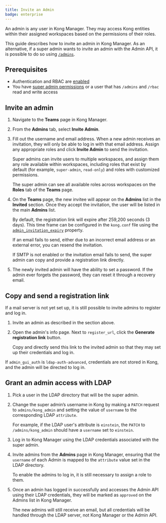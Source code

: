 ```yaml
---
title: Invite an Admin
badge: enterprise
---
```


An admin is any user in Kong Manager. They may access
Kong entities within their assigned workspaces based
on the permissions of their roles.

This guide describes how to invite an admin in Kong
Manager. As an alternative, if a super admin wants to
invite an admin with the Admin API, it is possible to
do so using
[`/admins`](/gateway/{{page.kong_version}}/admin-api/admins/reference/#invite-an-admin).

## Prerequisites

* Authentication and RBAC are [enabled](/gateway/{{page.kong_version}}/kong-manager/auth/rbac/enable/)
* You have [super admin permissions](/gateway/{{page.kong_version}}/kong-manager/auth/super-admin/)
or a user that has `/admins` and `/rbac` read and write access

## Invite an admin

1. Navigate to the **Teams** page in Kong Manager.

2. From the **Admins** tab, select **Invite Admin**.

3. Fill out the username and email address. When a new admin receives an
invitation, they will only be able to log in with that email address. Assign any appropriate roles and click **Invite Admin** to send the invitation.

     Super admins can invite users to multiple workspaces, and
    assign them any role available within workspaces, including roles that exist by default (for example, `super-admin`, `read-only`) and roles with customized permissions.

    The super admin can see all available roles across
    workspaces on the **Roles** tab of the **Teams** page.


4. On the **Teams** page, the new invitee will appear on the **Admins** list in the **Invited** section.
Once they accept the invitation, the user will be listed in the main **Admins** list.

    By default, the registration link will expire after 259,200
    seconds (3 days). This time frame can be configured in the `kong.conf`
    file using the [`admin_invitation_expiry`](/gateway/{{page.kong_version}}/reference/configuration/) property.

    If an email fails to send, either due to an incorrect email
    address or an external error, you can resend the invitation.

    If SMTP is not enabled or the invitation email fails to send,
    the super admin can copy and provide a registration link directly.

5. The newly invited admin will have the ability to set a password. If the admin ever forgets the password, they can reset it through a recovery email.

## Copy and send a registration link

If a mail server is not yet set up, it is still possible to invite admins to register and log in.

1. Invite an admin as described in the section above.

2. Open the admin's info page. Next to `register_url`, click the **Generate registration link** button.

    Copy and directly send this link to the invited admin so that they may set
    up their credentials and log in.

If `admin_gui_auth` is `ldap-auth-advanced`, credentials are not stored in Kong, and the admin will be directed to log in.

## Grant an admin access with LDAP

1. Pick a user in the LDAP directory that will be the super admin.

2. Change the super admin’s username in Kong by making a `PATCH` request to
`admins/kong_admin` and setting the value of `username` to the corresponding
LDAP `attribute`.

    For example, if the LDAP user's attribute is `einstein`,
    the `PATCH` to `/admins/kong_admin` should have a `username` set to `einstein`.

3. Log in to Kong Manager using the LDAP credentials associated with the super
admin.

4. Invite admins from the **Admins** page in Kong Manager, ensuring that the
`username` of each Admin is mapped to the `attribute` value set in the LDAP
directory.

    To enable the admins to log in, it is still necessary
    to assign a role to them.

5. Once an admin has logged in successfully and accesses the Admin API using
their LDAP credentials, they will be marked as `approved` on the Admins list
in Kong Manager.

    The new admins will still receive an email, but all
    credentials will be handled through the LDAP server, not Kong Manager
    or the Admin API.
